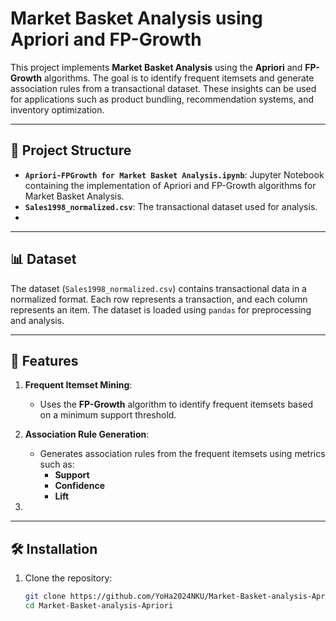 # Market Basket Analysis using Apriori and FP-Growth

This project implements **Market Basket Analysis** using the **Apriori** and **FP-Growth** algorithms.
 The goal is to identify frequent itemsets and generate association rules from a transactional dataset. 
 These insights can be used for applications such as product bundling, recommendation systems, and inventory optimization.


---

## 📂 Project Structure

- **`Apriori-FPGrowth for Market Basket Analysis.ipynb`**: Jupyter Notebook containing the implementation of Apriori and FP-Growth algorithms for Market Basket Analysis.
- **`Sales1998_normalized.csv`**: The transactional dataset used for analysis.
- 

---

## 📊 Dataset

The dataset (`Sales1998_normalized.csv`) contains transactional data in a normalized format. 
Each row represents a transaction, and each column represents an item.
 The dataset is loaded using `pandas` for preprocessing and analysis.

---

## 🚀 Features

1. **Frequent Itemset Mining**:
   - Uses the **FP-Growth** algorithm to identify frequent itemsets based on a minimum support threshold.

2. **Association Rule Generation**:
   - Generates association rules from the frequent itemsets using metrics such as:
     - **Support**
     - **Confidence**
     - **Lift**

3.

---

## 🛠️ Installation

1. Clone the repository:
   ```bash
   git clone https://github.com/YoHa2024NKU/Market-Basket-analysis-Apriori.git
   cd Market-Basket-analysis-Apriori
